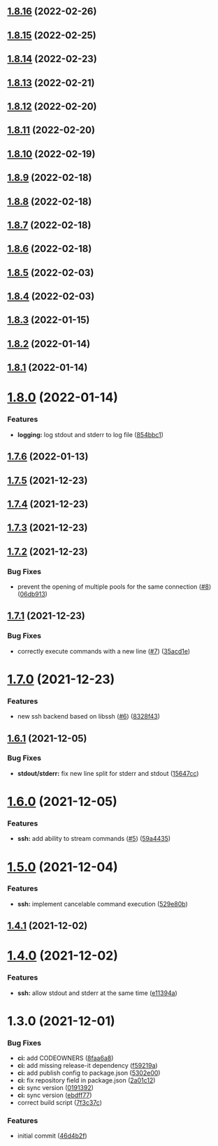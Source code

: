 ## [1.8.16](https://github.com/ridenui/react-native-riden-ssh/compare/1.8.15...1.8.16) (2022-02-26)

## [1.8.15](https://github.com/ridenui/react-native-riden-ssh/compare/1.8.14...1.8.15) (2022-02-25)

## [1.8.14](https://github.com/ridenui/react-native-riden-ssh/compare/1.8.13...1.8.14) (2022-02-23)

## [1.8.13](https://github.com/ridenui/react-native-riden-ssh/compare/1.8.12...1.8.13) (2022-02-21)

## [1.8.12](https://github.com/ridenui/react-native-riden-ssh/compare/1.8.11...1.8.12) (2022-02-20)

## [1.8.11](https://github.com/ridenui/react-native-riden-ssh/compare/1.8.10...1.8.11) (2022-02-20)

## [1.8.10](https://github.com/ridenui/react-native-riden-ssh/compare/1.8.9...1.8.10) (2022-02-19)

## [1.8.9](https://github.com/ridenui/react-native-riden-ssh/compare/1.8.8...1.8.9) (2022-02-18)

## [1.8.8](https://github.com/ridenui/react-native-riden-ssh/compare/1.8.7...1.8.8) (2022-02-18)

## [1.8.7](https://github.com/ridenui/react-native-riden-ssh/compare/1.8.6...1.8.7) (2022-02-18)

## [1.8.6](https://github.com/ridenui/react-native-riden-ssh/compare/1.8.5...1.8.6) (2022-02-18)

## [1.8.5](https://github.com/ridenui/react-native-riden-ssh/compare/1.8.4...1.8.5) (2022-02-03)

## [1.8.4](https://github.com/ridenui/react-native-riden-ssh/compare/1.8.3...1.8.4) (2022-02-03)

## [1.8.3](https://github.com/ridenui/react-native-riden-ssh/compare/1.8.2...1.8.3) (2022-01-15)

## [1.8.2](https://github.com/ridenui/react-native-riden-ssh/compare/1.8.1...1.8.2) (2022-01-14)

## [1.8.1](https://github.com/ridenui/react-native-riden-ssh/compare/1.8.0...1.8.1) (2022-01-14)

# [1.8.0](https://github.com/ridenui/react-native-riden-ssh/compare/1.7.6...1.8.0) (2022-01-14)


### Features

* **logging:** log stdout and stderr to log file ([854bbc1](https://github.com/ridenui/react-native-riden-ssh/commit/854bbc112202713b24e6c70f9233cd5faebb7a0e))

## [1.7.6](https://github.com/ridenui/react-native-riden-ssh/compare/1.7.5...1.7.6) (2022-01-13)

## [1.7.5](https://github.com/ridenui/react-native-riden-ssh/compare/1.7.4...1.7.5) (2021-12-23)

## [1.7.4](https://github.com/ridenui/react-native-riden-ssh/compare/1.7.3...1.7.4) (2021-12-23)

## [1.7.3](https://github.com/ridenui/react-native-riden-ssh/compare/1.7.2...1.7.3) (2021-12-23)

## [1.7.2](https://github.com/ridenui/react-native-riden-ssh/compare/1.7.1...1.7.2) (2021-12-23)


### Bug Fixes

* prevent the opening of multiple pools for the same connection ([#8](https://github.com/ridenui/react-native-riden-ssh/issues/8)) ([06db913](https://github.com/ridenui/react-native-riden-ssh/commit/06db9138aaea4eccb165f2e379599333f7cd6b72))

## [1.7.1](https://github.com/ridenui/react-native-riden-ssh/compare/1.7.0...1.7.1) (2021-12-23)


### Bug Fixes

* correctly execute commands with a new line ([#7](https://github.com/ridenui/react-native-riden-ssh/issues/7)) ([35acd1e](https://github.com/ridenui/react-native-riden-ssh/commit/35acd1e6f742c29f7e5fffb0b29ea4282161eb1a))

# [1.7.0](https://github.com/ridenui/react-native-riden-ssh/compare/1.6.1...1.7.0) (2021-12-23)


### Features

* new ssh backend based on libssh ([#6](https://github.com/ridenui/react-native-riden-ssh/issues/6)) ([8328f43](https://github.com/ridenui/react-native-riden-ssh/commit/8328f4372a3cb12ed7dd9c891461c75a5ab981c9))

## [1.6.1](https://github.com/ridenui/react-native-riden-ssh/compare/1.6.0...1.6.1) (2021-12-05)


### Bug Fixes

* **stdout/stderr:** fix new line split for stderr and stdout ([15647cc](https://github.com/ridenui/react-native-riden-ssh/commit/15647cc1c504336497320151a5ecfae8cb456f08))

# [1.6.0](https://github.com/ridenui/react-native-riden-ssh/compare/1.5.0...1.6.0) (2021-12-05)


### Features

* **ssh:** add ability to stream commands ([#5](https://github.com/ridenui/react-native-riden-ssh/issues/5)) ([59a4435](https://github.com/ridenui/react-native-riden-ssh/commit/59a443570ac7804d10a2461404ef0491147bad24))

# [1.5.0](https://github.com/ridenui/react-native-riden-ssh/compare/1.4.1...1.5.0) (2021-12-04)


### Features

* **ssh:** implement cancelable command execution ([529e80b](https://github.com/ridenui/react-native-riden-ssh/commit/529e80b70bd2a597e7352b4949def8b4858b6fec))

## [1.4.1](https://github.com/ridenui/react-native-riden-ssh/compare/1.4.0...1.4.1) (2021-12-02)

# [1.4.0](https://github.com/ridenui/react-native-riden-ssh/compare/1.3.0...1.4.0) (2021-12-02)


### Features

* **ssh:** allow stdout and stderr at the same time ([e11394a](https://github.com/ridenui/react-native-riden-ssh/commit/e11394a24a75cc34cd6b31ef3bcf2accc37596a0))

# 1.3.0 (2021-12-01)


### Bug Fixes

* **ci:** add CODEOWNERS ([8faa6a8](https://github.com/ridenui/react-native-riden-ssh/commit/8faa6a807a930734513f4055e4e6524c1bcb51b7))
* **ci:** add missing release-it dependency ([f59219a](https://github.com/ridenui/react-native-riden-ssh/commit/f59219a1c9cc8ac834030ea9544efaac3b3099fe))
* **ci:** add publish config to package.json ([5302e00](https://github.com/ridenui/react-native-riden-ssh/commit/5302e00ea836043613321609dcdbc9c5591fef54))
* **ci:** fix repository field in package.json ([2a01c12](https://github.com/ridenui/react-native-riden-ssh/commit/2a01c12944e5a71bc833e4123b33cabe4cc3f246))
* **ci:** sync version ([0191392](https://github.com/ridenui/react-native-riden-ssh/commit/019139242366739d9a438efdc9add3d5dc7944a4))
* **ci:** sync version ([ebdff77](https://github.com/ridenui/react-native-riden-ssh/commit/ebdff7722ae024c091b4b5f6352f038e568db9aa))
* correct build script ([7f3c37c](https://github.com/ridenui/react-native-riden-ssh/commit/7f3c37c4ca417f7227f31d3528ba54374f7a7307))


### Features

* initial commit ([46d4b2f](https://github.com/ridenui/react-native-riden-ssh/commit/46d4b2f2a41780499e1a9811922b9c04e937bf44))

